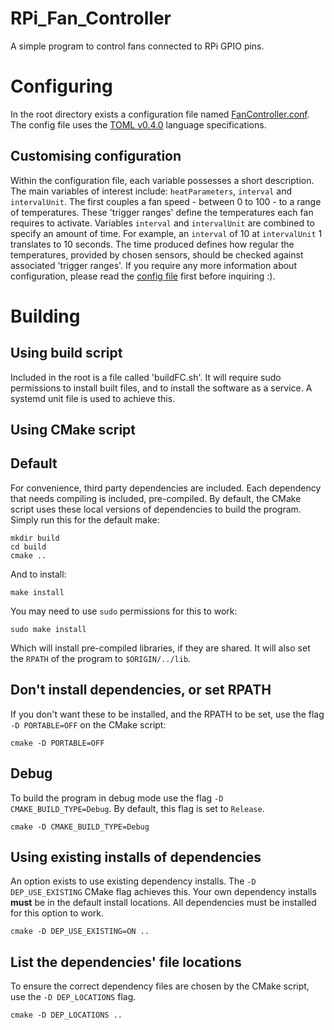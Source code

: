 # RPi_Fan_Controller
A simple program to control fans connected to RPi GPIO pins.

# Configuring
In the root directory exists a configuration file named [FanController.conf](FanController.conf).
The config file uses the [TOML v0.4.0](https://github.com/toml-lang/toml/blob/master/versions/en/toml-v0.4.0.md) language specifications.

## Customising configuration
Within the configuration file, each variable possesses a short description.
The main variables of interest include: `heatParameters`, `interval` and
`intervalUnit`. The first couples a fan speed - between 0 to 100 - to a range
of temperatures. These 'trigger ranges' define the temperatures each fan
requires to activate. Variables `interval` and `intervalUnit`
are combined to specify an amount of time.
For example, an `interval` of 10 at `intervalUnit` 1
translates to 10 seconds. The time produced defines how regular the
temperatures, provided by chosen sensors, should be checked against associated
'trigger ranges'. If you require any more information about configuration,
please read the [config file](FanController.conf) first before inquiring :).

# Building
## Using build script
Included in the root is a file called 'buildFC.sh'. It will require
sudo permissions to install built files, and to install the software
as a service. A systemd unit file is used to achieve this.

## Using CMake script

## Default
For convenience, third party dependencies are included.
Each dependency that needs compiling is included, pre-compiled.
By default, the CMake script uses these local versions of dependencies to
build the program. Simply run this for the default make:
```
mkdir build
cd build
cmake ..
```
And to install:
```
make install
```
You may need to use `sudo` permissions for this to work:
```
sudo make install
```
Which will install pre-compiled libraries, if they are shared.
It will also set the `RPATH` of the program to `$ORIGIN/../lib`. 
## Don't install dependencies, or set RPATH
If you don't want these to be installed, and the RPATH to be set,
use the flag `-D PORTABLE=OFF` on the CMake script:
```
cmake -D PORTABLE=OFF
```
## Debug
To build the program in debug mode use the flag `-D CMAKE_BUILD_TYPE=Debug`.
By default, this flag is set to `Release`.
```
cmake -D CMAKE_BUILD_TYPE=Debug
```
## Using existing installs of dependencies
An option exists to use existing dependency installs.
The `-D DEP_USE_EXISTING` CMake flag achieves this.
Your own dependency installs **must** be in the default install locations.
All dependencies must be installed for this option to work.
```
cmake -D DEP_USE_EXISTING=ON ..
```
## List the dependencies' file locations
To ensure the correct dependency files are chosen by the CMake script,
use the `-D DEP_LOCATIONS` flag.
```
cmake -D DEP_LOCATIONS ..
```
